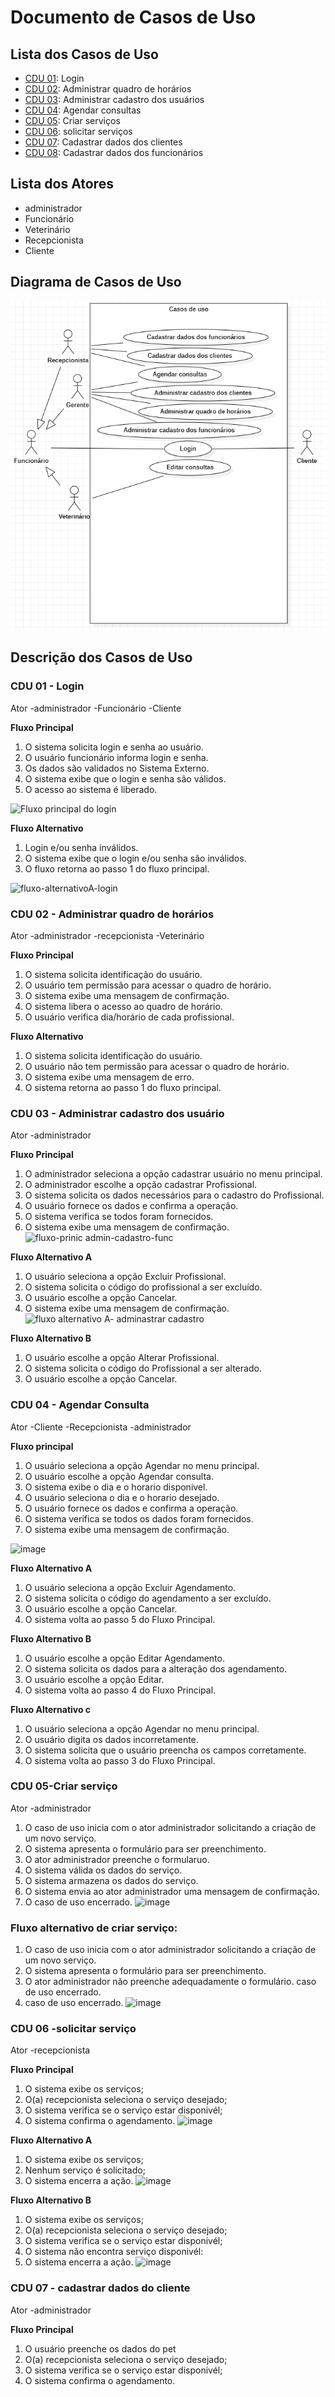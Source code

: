 # Documento de Casos de Uso

## Lista dos Casos de Uso

 - [CDU 01](#CDU-01): Login
 - [CDU 02](#CDU-02): Administrar quadro de horários
 - [CDU 03](#CDU-03): Administrar cadastro dos usuários
 - [CDU 04](#CDU-04): Agendar consultas
 - [CDU 05](#CDU-05): Criar serviços
 - [CDU 06](#CDU-06): solicitar serviços
 - [CDU 07](#CDU-07): Cadastrar dados dos clientes
 - [CDU 08](#CDU-08): Cadastrar dados dos funcionários

## Lista dos Atores
- administrador <br>
- Funcionário <br>
- Veterinário <br>
- Recepcionista <br>
- Cliente

## Diagrama de Casos de Uso

![Diagrama de Casos de Uso](diagrama-de-casos-de-uso.png)

## Descrição dos Casos de Uso

### CDU 01 - Login
Ator
-administrador
-Funcionário
-Cliente 

**Fluxo Principal**

1. O sistema solicita login e senha ao usuário. 
2. O usuário funcionário informa login e senha. 
3. Os dados são validados no Sistema Externo. 
4. O sistema exibe que o login e senha são válidos. 
5. O acesso ao sistema é liberado.

![Fluxo principal do login ](https://user-images.githubusercontent.com/111400121/201171669-6671bf8f-59bc-401e-a0d1-35ab5a762f33.jpg)


**Fluxo Alternativo**

1. Login e/ou senha inválidos.
2. O sistema exibe que o login e/ou senha são inválidos. 
3. O fluxo retorna ao passo 1 do fluxo principal.

![fluxo-alternativoA-login](https://user-images.githubusercontent.com/111400121/201171890-984f30a1-8127-4395-9891-f5edc97d229f.jpg)



### CDU 02 - Administrar quadro de horários
Ator
-administrador
-recepcionista
-Veterinário

**Fluxo Principal**

1. O sistema solicita identificação do usuário.
2. O usuário tem permissão para acessar o quadro de horário.
3. O sistema exibe uma mensagem de confirmação.
4. O sistema libera o acesso ao quadro de horário.
4. O usuário verifica dia/horário de cada profissional.
 

**Fluxo Alternativo**

1. O sistema solicita identificação do usuário.
2. O usuário não tem permissão para acessar o quadro de horário.
3. O sistema exibe uma mensagem de erro.
3. O sistema retorna ao passo 1 do fluxo principal.

### CDU 03 - Administrar cadastro dos usuário

Ator
-administrador

**Fluxo Principal** 

1. O administrador seleciona a opção cadastrar usuário no menu principal. 
2. O administrador escolhe a opção cadastrar Profissional.
3. O sistema solicita os dados necessários para o cadastro do Profissional.
4. O usuário fornece os dados e confirma a operação.
5. O sistema verifica se todos foram fornecidos.
6. O sistema exibe uma mensagem de confirmação.
![fluxo-prinic admin-cadastro-func](https://user-images.githubusercontent.com/111400121/201172431-b8740282-5b61-4b80-9889-9b1f862f6e5d.jpg)

**Fluxo Alternativo A**
 
1. O usuário seleciona a opção Excluir Profissional. 
2. O sistema solicita o código do profissional a ser excluído. 
3. O usuário escolhe a opção Cancelar.
4. O sistema exibe uma mensagem de confirmação.
![fluxo alternativo   A- adminastrar cadastro](https://user-images.githubusercontent.com/111400121/201172605-a369bb32-dadd-4c65-a39b-744a6cd26fec.jpg)


**Fluxo Alternativo B**
 
1. O usuário escolhe a opção Alterar Profissional. 
2. O sistema solicita o código do Profissional a ser alterado. 
3. O usuário escolhe a opção Cancelar.


### CDU 04 - Agendar Consulta
Ator
-Cliente
-Recepcionista 
-administrador

 **Fluxo principal**
1. O usuário seleciona a opção Agendar no menu principal.
2. O usuário escolhe a opção Agendar consulta.
3. O sistema exibe o dia e o horario disponivel.
4. O usuário seleciona o dia e o horario desejado.
5. O usuário fornece os dados e confirma a operação.
6. O sistema verifica se todos os dados foram fornecidos.
7. O sistema exibe uma mensagem de confirmação. 

![image](https://user-images.githubusercontent.com/111400121/204054517-385ba0c0-ef42-4f33-a325-9dc74274663c.png)

**Fluxo Alternativo A**
1. O usuário seleciona a opção Excluir Agendamento. 
2. O sistema solicita o código do agendamento a ser excluído. 
3. O usuário escolhe a opção Cancelar. 
4. O sistema volta ao passo 5 do Fluxo Principal.

**Fluxo Alternativo B**
1. O usuário escolhe a opção Editar Agendamento. 
2. O sistema solicita os dados para a alteração dos agendamento. 
3. O usuário escolhe a opção Editar. 
4. O sistema volta ao passo 4 do Fluxo Principal.

**Fluxo Alternativo c**
1. O usuário seleciona a opção Agendar no menu principal.
2. O usuário digita os dados incorretamente.
3. O sistema solicita que o usuário preencha os campos corretamente.
4. O sistema volta ao passo 3 do Fluxo Principal.


### CDU 05-Criar serviço
Ator
-administrador

1. O caso de uso inicia com o ator administrador solicitando a criação de um novo serviço.
2. O sistema apresenta o formulário para ser preenchimento.
3. O ator administrador preenche o formularuo.
4. O sistema válida os dados do serviço.
5. O sistema armazena os dados do serviço.
6. O sistema envia ao ator administrador uma mensagem de confirmação.
7. O caso de uso encerrado.
 ![image](https://user-images.githubusercontent.com/111400121/200863860-ea835e39-d017-4a84-8692-29ea22ee1cd7.png)

### Fluxo alternativo de criar serviço:

1. O caso de uso inicia com o ator administrador solicitando a criação de um novo serviço.
2. O sistema apresenta o formulário para ser preenchimento.
3. O ator administrador não preenche adequadamente o formulário. caso de uso encerrado.
4. caso de uso encerrado.
![image](https://user-images.githubusercontent.com/111400121/200863985-f4bb1677-bc14-4889-9b89-6d295415e955.png)

### CDU 06 -solicitar serviço
Ator
-recepcionista

**Fluxo Principal**
1. O sistema exibe os serviços;
2. O(a) recepcionista seleciona o serviço desejado;
3. O sistema verifica se o serviço estar disponivél;
4. O sistema confirma o agendamento.
![image](https://user-images.githubusercontent.com/111400121/203125957-7ef5291e-859a-4b6a-a699-cffe551448f8.png)

**Fluxo Alternativo A**
1. O sistema exibe os serviços;
2. Nenhum serviço é solicitado;
3. O sistema encerra a ação.
![image](https://user-images.githubusercontent.com/111400121/203127117-1c37a73d-cdd0-4624-af6c-19e29da0303a.png)

**Fluxo Alternativo B**
1. O sistema exibe os serviços;
2. O(a) recepcionista seleciona o serviço desejado;
3. O sistema verifica se o serviço estar disponivél;
4. O sistema não encontra serviço disponivél:
5. O sistema encerra a ação.
![image](https://user-images.githubusercontent.com/111400121/203131896-67fdef28-c9af-484e-b887-e34e4e32982e.png)

### CDU 07 - cadastrar dados do cliente
Ator
-administrador

**Fluxo Principal**
1. O usuário preenche os dados do pet
2. O(a) recepcionista seleciona o serviço desejado;
3. O sistema verifica se o serviço estar disponivél;
4. O sistema confirma o agendamento.



